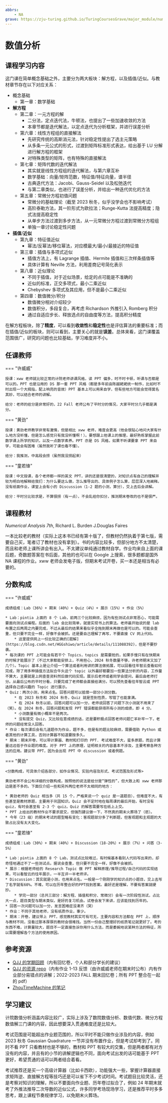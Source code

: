 ```yaml
---
abbrs:
    - NA
grave: https://zju-turing.github.io/TuringCoursesGrave/major_module/numerical_analysis/
---
```


# 数值分析

## 课程学习内容

这门课在简单概念基础之外，主要分为两大板块：解方程，以及插值/近似。与教材章节存在以下对应关系：

- 概念基础
    - 第一章：数学基础
- **解方程**
    - 第二章：一元方程的解
        - 二分法，定点迭代法，牛顿法，也提出了一些加速收敛的方法
        - 本章节都是迭代解法，以定点迭代为分析框架，并进行误差分析
    - 第六章：线性方程组的直接解法
        - 先研究传统的高斯消元法，针对稳定性提出了选主元策略
        - 从多条一元公式的形式，过渡到矩阵标准形式表达，给出基于 LU 分解进行解方程的框架
        - 对特殊类型的矩阵，也有特殊的直接解法
    - 第七章：矩阵代数的迭代解法
        - 其实就是线性方程组的迭代解法，与第六章互补
        - 数学基础：向量/矩阵范数，特征值/特征向量，谱半径
        - 古典迭代方法：Jacobi、Gauss-Seidel 以及松弛迭代
        - 与第二章类似，也进行了误差分析，并给出一种迭代优化的方法
    - 第五章：常微分方程初值问题
        - 常微分的基础理论（截至 2023 秋冬，似乎没学会也不影响考试）
        - 高阶泰勒方法，其一阶形式为欧拉法；Runge-Kutta 法提高精度；隐式法提高稳定性
        - 从单步方法过渡到多步方法，从一元常微分方程过渡到常微分方程组
        - 单独一章讨论稳定性问题
- **插值**/**近似**
    - 第九章：特征值近似
        - 幂法/反幂法/移位幂法，对应模最大/最小/最接近的特征值
    - 第三章：插值与多项式近似
        - 插值方法上，有 Lagrange 插值、Hermite 插值和三次样条插值等
        - 具体计算有 Neville 方法，利用差商记号简化表示
    - 第八章：近似理论
        - 不同于插值，对于近似场景，给定的点可能是不准确的
        - 近似的标准，正交多项式，最小二乘近似
        - Chebyshev 多项式及其应用，但不是最小二乘近似
    - 第四章：数值微分/积分
        - 数值微分相对介绍较少
        - 数值积分，多段复合，再考虑 Richardson 外推引入 Romberg 积分
        - 通过自适应步长、释放选点的自由度等方法，提高积分精度

在解方程板块，除了**精度**，可以看到**收敛性**和**稳定性**也是评估算法的重要标准；而在插值/近似的板块，则可以看到，主要关心的就是**误差**。总体来看，这门课覆盖范围很广，研究的问题也比较基础，学习难度并不小。

## 任课教师

=== "许威威"

    授课：xww 老师就比较正常的计院老师讲课风格，读 PPT 偏多，时不时卡顿，听课与否都是可以的。PPT 也是沿用的 DS 那一套 PPT 风格（都是多年前由陈越姥姥统一制作，比如时不时出现一个大拇指，配上响亮的音效）PPT 基本上可以用来自学，但有些地方可能会觉得莫名其妙，可以结合老师的讲解。

    给分：老师的给分是非常好的，22 Fall 老师公布了平时分的情况，大家平时分几乎都是满分。

=== "黄劲"

    授课：黄劲老师教学非常有激情，但是相比 xww 老师，难度会更高（他会很贴心地问大家有什么地方没听懂，但是怎么感觉只有我没听懂啊！）。要想跟上他课上的推理，最好熟练掌握此前数学课上所学的知识，以及一点数学素养。PPT 亦是 DS 风格，如果不听课要拿 PPT 来自学，可能会有困难（虽然我听了课也看不懂）。
    
    给分：我推测，中高段会捞（虽然我没捞起来）

=== "童若锋"

    授课：中文授课，各个老师都一样的英文 PPT，讲的还是很清楚的，对知识点有自己的理解并较为明白地解释给我们：为什么要这么做，怎么推导出的、具体例子怎么算，层层深入地阐释。没有纸面作业，课堂上会有小的 Discussion（1-2 题的小测，算分），交上去后会讲解。

    给分：平时分比较求是，不算很捞（有一点），不会乱给你扣分，推测期末卷改的也不是很严。

## 课程教材

*Numerical Analysis 7th*, Richard L. Burden J.Douglas Faires

一本比较老的教材（实际上这本书已经有第十版了，但教材仍然执着于第七版，需要自己买，笔者订了教材也没有拿到）。书的内容比较多，但部分地方不太清楚，而且和老师上课所讲会有出入。不太建议单纯通过教材自学。作业均来自上面的课后题，奇数题答案在书后面，其他的也可以在 Google 上搜索，很多题都是国外 NA 课程的作业。xww 老师会发电子版，但期末考试开卷，买一本还是相当有必要的。

## 分数构成

=== "许威威"

    成绩组成：Lab（36%）+ 期末（40%）+ Quiz（4%）+ 展示（15%）+ 作业（5%）

    * Lab：pintia 上面的 8 个 Lab，前两三个比较麻烦，因为有些测试点非常恶心，可能需要面向测试点编程。后面的 lab 会比较简单，就是实现书上的算法。老师最开始说的是 lab 布置之后两周之内要完成，不过从最后的结果来看似乎全拖到期末再做也是可以的。可能会查重，但只要不完全一样，好像不会被抓。还是要自己理解了再写，不要直接 CV 网上代码。
        * 这里提供网上一份比较正确的[题解](https://blog.csdn.net/HGGshiwo/article/details/111088392)，但是不要抄袭。
    * 每次课的 PPT 上可能会有若干个 Topics，topics 是需要抢的，如果手慢只有在快期末的时候才能展示了（不过大家都能安排上，不用担心，2024 秋冬数量不够，许老师期末又加了几个）。Topic 基本上是让介绍一个算法或者利用讲的算法做拓展，可以回看往年智云查看如何完成，除了用多种插值方法拟合牛头这个 topic 以外最好都要加一些算法分析的内容，工作量不算大，主要就是上网查查资料然后做代码实现。展示后老师或者同学会提问，最后由老师打分。从最后公布的平时分看，只要完成了老师都会直接给满分。可以预先查看往年智云或 PPT 选择自己感兴趣的 Topic 进行展示。
    * Quiz：两次小测，用来点名。回答问题可以抵偿一部分小测分数。
        * 在 2023 秋冬和 2024 秋冬，Quiz 就是签到性质，写错了也能拿满。
        * 在 2024 秋冬以前，回答问题可以加一分，老师说回答了问题下次小测就不用来了（笑）。在 2024 秋冬，回答问题和发现 PPT 错误都能获得所有小测的成绩，即 4 分。
        * 小测数量有微小概率不是两次。
        * 没有提交 Quiz，又比较在意成绩的话，还是要积极点回答老师问题亡羊补牢一下，老师的问题经常没人回答。
    * 作业：每次课后会有几道题作为作业，题不多，但是有的题比较麻烦，需要借助 Python 或者其他的计算工具，否则计算器不知道要按多久。
    * 期末：期末开卷，可以带计算器、教材和打印的 PPT. 考试难度不大，蛮多原题，而且计算量远远低于作业题的难度。对于 PPT 上的原理，证明相关的内容基本不涉及，主要考察各种方法的应用。建议带 PPT，因为会出现 PPT 中 discussion 或者例题。

=== "黄劲"

    <分数构成，可具体介绍各部分，如作业情况、实验内容及形式、考试范围及形式等> 

    黄劲老师不会公布详细的分数构成，按照他的说法是给分是“弹性的”，但大致上和 xww 老师那边是差不多的。下面仅介绍一些和另外两位老师不太相同的地方：

    * 黄劲老师的 Quiz 相当多（共 15 个，严格来说一个 quiz 是一道题目），但难度不大，有些甚至是教材原题，主要用于巩固知识。Quiz 会不定时地在每周课的最后开始，有时没有 quiz，有时会甚至有 2-3 个 quiz。Quiz 的解答需要写在纸上上交。
    * PPT 上给出的教材作业不要求提交，但强烈建议做一下，不然真的期末火葬场了（悲）。
    * 今年（23 级）的期末考试的题型略有变化：客观题部分多了判断题，但客观题和主观题的大致占比没有太大变化。

=== "童若锋"

    成绩组成：Lab（30%）+ 期末（40%）+ Discussion（18-20%）+ 展示（7%）+ 问答（3-5%）
    
    * Lab：pintia 上面的 8 个 Lab，测试点比较难过，有时候基本看别人代码写出来的，却奇怪地通过不了一些测试点。据说会查重，但只要不完全一样，好像不会被抓。
    * 展示：根据老师给的 Research Topic 做 PPT 解释原理/推导过程/自己代码的实现结果，可以看智云的往年展示，一半互评一半老师评。
    * Discussion：其实就是小测，也用来点名。一般是一个刚刚学的知识点的小题目，交上去写了名字就有60%。不难，可以在历年整合好的PPT找到答案。最好还是理解，不要有答案就硬抄。
        * 学完一部分（总共三部分：解方程、插值和积分、常微分）会有一次阶段性测试，占比大一点，题目类型与期末类似，是好的复习机会。试卷会发下来讲，应该能找到历年的。
    * 回答一次问题可以加一分，发言困难症没凑齐（哭）
    * 作业：不同于其他老师，没有纸质作业，事少。
    * 期末：开卷，建议带上 PPT，感觉教材其实可有可无，主要内容和方法都在 PPT 上，顺序与教材不同，没看过那本厚厚的教材会很难找。当然一份自己整理好的纸质笔记就更好了。考的东西不难，计算量较大，题目不一定直接告诉你用什么方法，而是委婉地说某种方法的特征，所以需要理解各个方法的使用原因。

## 参考资源

- [QJJ 的学期回顾](https://www.cc98.org/topic/5511167)（内有回忆卷，个人和部分学长的建议）
- [QJJ 的资源 repo](https://github.com/HobbitQia/ZJU-Courses-Resources/tree/master/%E6%95%B0%E5%80%BC%E5%88%86%E6%9E%90%28NA%29)（内有作业 1-13 反馈（由许威威老师在期末时公布）内有作业部分易错点的讲解；2022-2023 FALL 期末回忆卷；所有 PPT 整合在一起的 pdf）
- [ZhouTimeMachine 的笔记](https://zhoutimemachine.github.io/note/courses/numerical/analysis/)

## 学习建议

计院数值分析涵盖内容比较广，实际上涉及了数院数值分析、数值代数、微分方程数值解三门课的内容，因此想要深入贯通难度还是比较大。

考试范围是可能超出作业题范围的，所以平时不能只做作业涉及的内容，例如 2023 秋冬 Gaussian Quadrature 一节并没有布置作业，但是考试却考到了。同时不看 PPT 只看教材也是不够的，教材和 PPT 有较大的交集，但是两者都有对方没有的内容，并且有的小节的讲解逻辑也不同，面向考试出发的话可能基于 PPT 更好，希望贯通的话可以两者结合着看。

考试推荐还是买一个高级计算器（比如卡西欧），功能强大一些，掌握计算器直接求矩阵逆、直接解方程等技巧还是可以省下不少考试时间。考试题目比较灵活，还是考察对知识的理解，所以不要面向作业题、历年卷过拟合了，例如 24 年期末就考了外推法推导二次导数的近似公式，许多同学考场现场学习，还是推荐平时多多思考，跟上课程节奏规律学习，以免期末火葬场。
